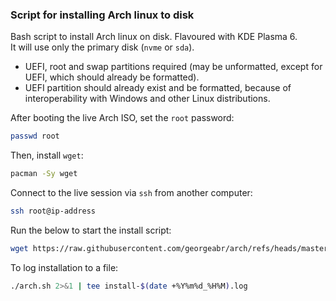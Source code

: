 ### Script for installing Arch linux to disk

Bash script to install Arch linux on disk. Flavoured with KDE Plasma 6.  
It will use only the primary disk (`nvme` or `sda`).
- UEFI, root and swap partitions required (may be unformatted, except for UEFI, which should already be formatted).  
- UEFI partition should already exist and be formatted, because of interoperability with Windows and other Linux distributions.
  
After booting the live Arch ISO, set the `root` password:
```bash
passwd root
```
Then, install `wget`:
```bash
pacman -Sy wget
```
Connect to the live session via `ssh` from another computer:
```bash
ssh root@ip-address
```
Run the below to start the install script:
```bash
wget https://raw.githubusercontent.com/georgeabr/arch/refs/heads/master/arch.sh -O arch.sh; chmod +x arch.sh; ./arch.sh
```
To log installation to a file:
```bash
./arch.sh 2>&1 | tee install-$(date +%Y%m%d_%H%M).log
```
